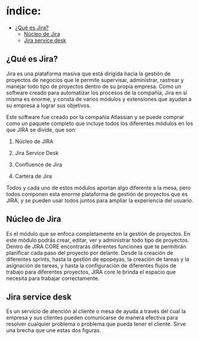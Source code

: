# índice:
- [¿Qué es Jira?](#jira)
    - [Núcleo de Jira](#nucleo)
    - [Jira service desk](#service)

## ¿Qué es Jira? <a name="jira"></a>
Jira es una plataforma masiva que está dirigida hacia la gestión de proyectos de negocios que le permite supervisar, administrar, rastrear y manejar todo tipo de proyectos dentro de su propia empresa. Como un software creado para automatizar los procesos de la compañía, Jira en sí misma es enorme, y consta de varios módulos y extensiones que ayudan a su empresa a lograr sus objetivos.

 

Este software fue creado por la compañía Atlassian y se puede comprar como un paquete completo que incluye todos los diferentes módulos en los que JIRA se divide, que son:

1. Núcleo de JIRA

2. Jira Service Desk

3. Confluence de Jira

4. Cartera de Jira

Todos y cada uno de estos módulos aportan algo diferente a la mesa, pero todos componen esta enorme plataforma de gestión de proyectos que es JIRA, y se pueden usar todos juntos para ampliar la experiencia del usuario.

## Núcleo <a name="nucleo"></a> de Jira
Es el módulo que se enfoca completamente en la gestión de proyectos. En este módulo podrás crear, editar, ver y administrar todo tipo de proyectos. Dentro de JIRA CORE encontrarás diferentes funciones que te permitirán planificar cada paso del proyecto por delante. Desde la creación de diferentes sprints, hasta la gestión de epopeyas, la creación de tareas y la asignación de tareas, y hasta la configuración de diferentes flujos de trabajo para diferentes proyectos, JIRA core le brinda el espacio que necesita para trabajar correctamente.

## Jira service desk <a name="service"></a>
Es un servicio de atención al cliente o mesa de ayuda a través del cual la empresa y sus clientes pueden comunicarse de manera efectiva para resolver cualquier problema o problema que pueda tener el cliente. Sirve una brecha que une estas dos figuras.

